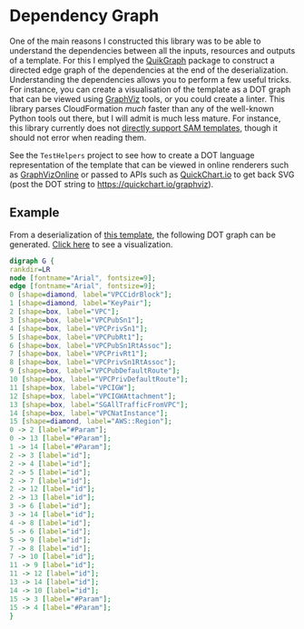 # Dependency Graph

One of the main reasons I constructed this library was to be able to understand the dependencies between all the inputs, resources and outputs of a template. For this I emplyed the [QuikGraph](https://github.com/KeRNeLith/QuikGraph) package to construct a directed edge graph of the dependencies at the end of the deserialization. Understanding the dependencies allows you to perform a few useful tricks. For instance, you can create a visualisation of the template as a DOT graph that can be viewed using [GraphViz](https://graphviz.org/) tools, or you could create a linter. This library parses CloudFormation _much_ faster than any of the well-known Python tools out there, but I will admit is much less mature. For instance, this library currently does not [directly support SAM templates](./caveats.md), though it should not error when reading them.

See the `TestHelpers` project to see how to create a DOT language representation of the template that can be viewed in online renderers such as [GraphVizOnline](https://dreampuf.github.io/GraphvizOnline) or passed to APIs such as [QuickChart.io](https://quickchart.io/graphviz) to get back SVG (post the DOT string to https://quickchart.io/graphviz).

## Example

From a deserialization of [this template](https://github.com/awslabs/aws-cloudformation-templates/blob/master/aws/services/CloudFormation/MacrosExamples/Public-and-Private-Subnet-per-AZ/Create-Stack.yaml), the following DOT graph can be generated. [Click here](https://dreampuf.github.io/GraphvizOnline/#digraph%20G%20%7B%0D%0Arankdir%3DLR%0D%0Anode%20%5Bfontname%3D%22Arial%22%2C%20fontsize%3D9%5D%3B%0D%0Aedge%20%5Bfontname%3D%22Arial%22%2C%20fontsize%3D9%5D%3B%0D%0A0%20%5Bshape%3Ddiamond%2C%20label%3D%22VPCCidrBlock%22%5D%3B%0D%0A1%20%5Bshape%3Ddiamond%2C%20label%3D%22KeyPair%22%5D%3B%0D%0A2%20%5Bshape%3Dbox%2C%20label%3D%22VPC%22%5D%3B%0D%0A3%20%5Bshape%3Dbox%2C%20label%3D%22VPCPubSn1%22%5D%3B%0D%0A4%20%5Bshape%3Dbox%2C%20label%3D%22VPCPrivSn1%22%5D%3B%0D%0A5%20%5Bshape%3Dbox%2C%20label%3D%22VPCPubRt1%22%5D%3B%0D%0A6%20%5Bshape%3Dbox%2C%20label%3D%22VPCPubSn1RtAssoc%22%5D%3B%0D%0A7%20%5Bshape%3Dbox%2C%20label%3D%22VPCPrivRt1%22%5D%3B%0D%0A8%20%5Bshape%3Dbox%2C%20label%3D%22VPCPrivSn1RtAssoc%22%5D%3B%0D%0A9%20%5Bshape%3Dbox%2C%20label%3D%22VPCPubDefaultRoute%22%5D%3B%0D%0A10%20%5Bshape%3Dbox%2C%20label%3D%22VPCPrivDefaultRoute%22%5D%3B%0D%0A11%20%5Bshape%3Dbox%2C%20label%3D%22VPCIGW%22%5D%3B%0D%0A12%20%5Bshape%3Dbox%2C%20label%3D%22VPCIGWAttachment%22%5D%3B%0D%0A13%20%5Bshape%3Dbox%2C%20label%3D%22SGAllTrafficFromVPC%22%5D%3B%0D%0A14%20%5Bshape%3Dbox%2C%20label%3D%22VPCNatInstance%22%5D%3B%0D%0A15%20%5Bshape%3Ddiamond%2C%20label%3D%22AWS%3A%3ARegion%22%5D%3B%0D%0A0%20-%3E%202%20%5Blabel%3D%22%23Param%22%5D%3B%0D%0A0%20-%3E%2013%20%5Blabel%3D%22%23Param%22%5D%3B%0D%0A1%20-%3E%2014%20%5Blabel%3D%22%23Param%22%5D%3B%0D%0A2%20-%3E%203%20%5Blabel%3D%22id%22%5D%3B%0D%0A2%20-%3E%204%20%5Blabel%3D%22id%22%5D%3B%0D%0A2%20-%3E%205%20%5Blabel%3D%22id%22%5D%3B%0D%0A2%20-%3E%207%20%5Blabel%3D%22id%22%5D%3B%0D%0A2%20-%3E%2012%20%5Blabel%3D%22id%22%5D%3B%0D%0A2%20-%3E%2013%20%5Blabel%3D%22id%22%5D%3B%0D%0A3%20-%3E%206%20%5Blabel%3D%22id%22%5D%3B%0D%0A3%20-%3E%2014%20%5Blabel%3D%22id%22%5D%3B%0D%0A4%20-%3E%208%20%5Blabel%3D%22id%22%5D%3B%0D%0A5%20-%3E%206%20%5Blabel%3D%22id%22%5D%3B%0D%0A5%20-%3E%209%20%5Blabel%3D%22id%22%5D%3B%0D%0A7%20-%3E%208%20%5Blabel%3D%22id%22%5D%3B%0D%0A7%20-%3E%2010%20%5Blabel%3D%22id%22%5D%3B%0D%0A11%20-%3E%209%20%5Blabel%3D%22id%22%5D%3B%0D%0A11%20-%3E%2012%20%5Blabel%3D%22id%22%5D%3B%0D%0A13%20-%3E%2014%20%5Blabel%3D%22id%22%5D%3B%0D%0A14%20-%3E%2010%20%5Blabel%3D%22id%22%5D%3B%0D%0A15%20-%3E%203%20%5Blabel%3D%22%23Param%22%5D%3B%0D%0A15%20-%3E%204%20%5Blabel%3D%22%23Param%22%5D%3B%0D%0A%7D) to see a visualization.

```dot
digraph G {
rankdir=LR
node [fontname="Arial", fontsize=9];
edge [fontname="Arial", fontsize=9];
0 [shape=diamond, label="VPCCidrBlock"];
1 [shape=diamond, label="KeyPair"];
2 [shape=box, label="VPC"];
3 [shape=box, label="VPCPubSn1"];
4 [shape=box, label="VPCPrivSn1"];
5 [shape=box, label="VPCPubRt1"];
6 [shape=box, label="VPCPubSn1RtAssoc"];
7 [shape=box, label="VPCPrivRt1"];
8 [shape=box, label="VPCPrivSn1RtAssoc"];
9 [shape=box, label="VPCPubDefaultRoute"];
10 [shape=box, label="VPCPrivDefaultRoute"];
11 [shape=box, label="VPCIGW"];
12 [shape=box, label="VPCIGWAttachment"];
13 [shape=box, label="SGAllTrafficFromVPC"];
14 [shape=box, label="VPCNatInstance"];
15 [shape=diamond, label="AWS::Region"];
0 -> 2 [label="#Param"];
0 -> 13 [label="#Param"];
1 -> 14 [label="#Param"];
2 -> 3 [label="id"];
2 -> 4 [label="id"];
2 -> 5 [label="id"];
2 -> 7 [label="id"];
2 -> 12 [label="id"];
2 -> 13 [label="id"];
3 -> 6 [label="id"];
3 -> 14 [label="id"];
4 -> 8 [label="id"];
5 -> 6 [label="id"];
5 -> 9 [label="id"];
7 -> 8 [label="id"];
7 -> 10 [label="id"];
11 -> 9 [label="id"];
11 -> 12 [label="id"];
13 -> 14 [label="id"];
14 -> 10 [label="id"];
15 -> 3 [label="#Param"];
15 -> 4 [label="#Param"];
}
```